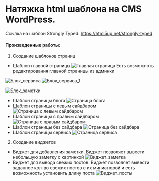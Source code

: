 # Натяжка html шаблона на CMS WordPress.
Ссылка на шаблон Strongly Typed: https://html5up.net/strongly-typed
#### Произведенные работы:
1.  Создание шаблонов страниц
  * Шаблон главной страницы 
  ![Главная страница](https://github.com/php-raz/wp_theme/blob/master/strongly-typed/images/img/home_page.jpg)
  Есть возможноть редактирования главной страницы из админки
  
  ![Блок_сервиса](https://github.com/php-raz/wp_theme/blob/master/strongly-typed/images/img/service_blok.jpg)
  ![Блок_сервиса_1](https://github.com/php-raz/wp_theme/blob/master/strongly-typed/images/img/service_blok_1.jpg)
  
  ![Блок_заметки](https://github.com/php-raz/wp_theme/blob/master/strongly-typed/images/img/note_blok.jpg)
  * Шаблон страницы блога
  ![Страница блога](https://github.com/php-raz/wp_theme/blob/master/strongly-typed/images/img/blog_page.jpg)
  * Шаблон страницы с левым сайдбаром
  ![Страница с левым сайдбаром](https://github.com/php-raz/wp_theme/blob/master/strongly-typed/images/img/left_sidebar.jpg)
  * Шаблон страницы с правым сайдбаром
  ![Страница с правым сайдбаром](https://github.com/php-raz/wp_theme/blob/master/strongly-typed/images/img/right_sidebar.jpg)
  * Шаблон страницы без сайдбара
  ![Страница без сайдбара](https://github.com/php-raz/wp_theme/blob/master/strongly-typed/images/img/no_sidebar.jpg)
  * Шаблон страницы сервиса
  ![Страница сервиса](https://github.com/php-raz/wp_theme/blob/master/strongly-typed/images/img/service.jpg)
2.  Создание виджетов
  * Виджет для добавления заметки. Виджет позволяет вывести небольшую заметку с картинкой
  ![Виджет_заметка](https://github.com/php-raz/wp_theme/blob/master/strongly-typed/images/img/widget_note_full.jpg)
  * Виджет для вывода свежих постов. Виджет позволяет вывести заданное кол-во свежих постов с их миниатюрой и есть возможность установить длину поста
  ![Виджет_посты](https://github.com/php-raz/wp_theme/blob/master/strongly-typed/images/img/widget_post_full.jpg)
